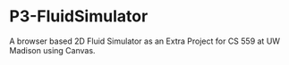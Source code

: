 # P3-FluidSimulator
A browser based 2D Fluid Simulator as an Extra Project for CS 559 at UW Madison using Canvas.
